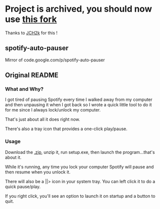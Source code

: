 # Project is archived, you should now use [this fork](https://github.com/JCH2k/spotify-auto-pauser-fork)

Thanks to [JCH2k](https://github.com/JCH2k) for this !

## spotify-auto-pauser
Mirror of code.google.com/p/spotify-auto-pauser

## Original README

### What and Why?
I got tired of pausing Spotify every time I walked away from my computer
and then unpausing it when I got back so I wrote a quick little tool to do it
for me since I always lock/unlock my computer.

That's just about all it does right now.

There's also a tray icon that provides a one-click play/pause.

### Usage
Download the [.zip](https://github.com/jucrouzet/spotify-auto-pauser/releases), unzip it, run setup.exe, then launch the program...that's about it.

While it's running, any time you lock your computer Spotify will pause and then resume when you unlock it.

There will also be a ||> icon in your system tray. You can left click it to do a quick pause/play.

If you right click, you'll see an option to launch it on startup and a button to quit.

